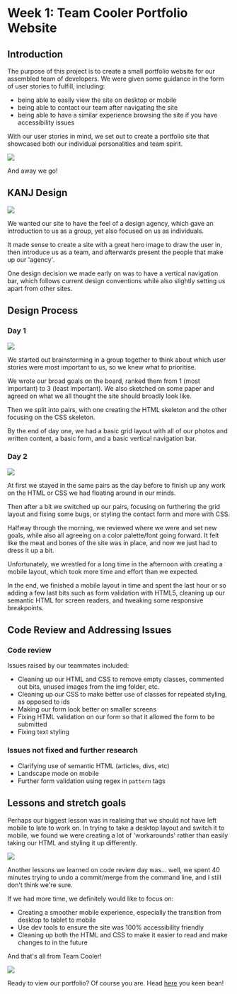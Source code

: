 # Week 1: Team Cooler Portfolio Website

## Introduction

The purpose of this project is to create a small portfolio website for our assembled team of developers. We were given some guidance in the form of user stories to fulfill, including: 

* being able to easily view the site on desktop or mobile
* being able to contact our team after navigating the site
* being able to have a similar experience browsing the site if you have accessibility issues

With our user stories in mind, we set out to create a portfolio site that showcased both our individual personalities and team spirit.

![](https://media.giphy.com/media/RrVzUOXldFe8M/giphy.gif)

And away we go!

## KANJ Design

![](https://media.giphy.com/media/l1KUvnGPmDLIzGAEw/giphy.gif)

We wanted our site to have the feel of a design agency, which gave an introduction to us as a group, yet also focused on us as individuals.

It made sense to create a site with a great hero image to draw the user in, then introduce us as a team, and afterwards present the people that make up our 'agency'.

One design decision we made early on was to have a vertical navigation bar, which follows current design conventions while also slightly setting us apart from other sites.

## Design Process

### Day 1

![](https://media.giphy.com/media/111ebonMs90YLu/giphy.gif)

We started out brainstorming in a group together to think about which user stories were most important to us, so we knew what to prioritise.

We wrote our broad goals on the board, ranked them from 1 (most important) to 3 (least important). We also sketched on some paper and agreed on what we all thought the site should broadly look like.

Then we split into pairs, with one creating the HTML skeleton and the other focusing on the CSS skeleton.

By the end of day one, we had a basic grid layout with all of our photos and written content, a basic form, and a basic vertical navigation bar.

### Day 2

![](https://media.giphy.com/media/mCRJDo24UvJMA/giphy.gif)

At first we stayed in the same pairs as the day before to finish up any work on the HTML or CSS we had floating around in our minds.

Then after a bit we switched up our pairs, focusing on furthering the grid layout and fixing some bugs, or styling the contact form and more with CSS.

Halfway through the morning, we reviewed where we were and set new goals, while also all agreeing on a color palette/font going forward. It felt like the meat and bones of the site was in place, and now we just had to dress it up a bit.

Unfortunately, we wrestled for a long time in the afternoon with creating a mobile layout, which took more time and effort than we expected.

In the end, we finished a mobile layout in time and spent the last hour or so adding a few last bits such as form validation with HTML5, cleaning up our semantic HTML for screen readers, and tweaking some responsive breakpoints.

## Code Review and Addressing Issues

### Code review

Issues raised by our teammates included: 

* Cleaning up our HTML and CSS to remove empty classes, commented out bits, unused images from the img folder, etc.
* Cleaning up our CSS to make better use of classes for repeated styling, as opposed to ids
* Making our form look better on smaller screens
* Fixing HTML validation on our form so that it allowed the form to be submitted
* Fixing text styling

### Issues not fixed and further research

* Clarifying use of semantic HTML (articles, divs, etc)
* Landscape mode on mobile
* Further form validation using regex in `pattern` tags

## Lessons and stretch goals

Perhaps our biggest lesson was in realising that we should not have left mobile to late to work on. In trying to take a desktop layout and switch it to mobile, we found we were creating a lot of 'workarounds' rather than easily taking our HTML and styling it up differently.

![](https://media.giphy.com/media/26FPy3QZQqGtDcrja/giphy.gif)

Another lessons we learned on code review day was... well, we spent 40 minutes trying to undo a commit/merge from the command line, and I still don't think we're sure.

If we had more time, we definitely would like to focus on:

* Creating a smoother mobile experience, especially the transition from desktop to tablet to mobile
* Use dev tools to ensure the site was 100% accessibility friendly
* Cleaning up both the HTML and CSS to make it easier to read and make changes to in the future

And that's all from Team Cooler!

![](https://media.giphy.com/media/SKGo6OYe24EBG/giphy.gif)

Ready to view our portfolio? Of course you are. Head [here](https://fac-14.github.io/teamcoolerweek1) you keen bean!
